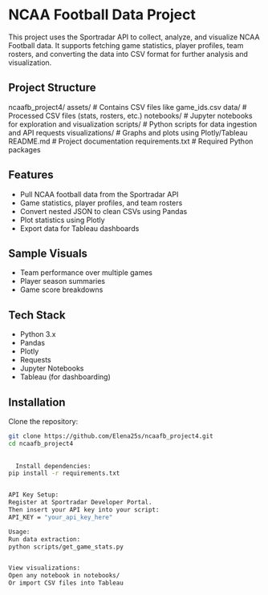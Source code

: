 # NCAA Football Data Project

This project uses the Sportradar API to collect, analyze, and visualize NCAA Football data. It supports fetching game statistics, 
player profiles, team rosters, and converting the data into CSV format for further analysis and visualization.

##  Project Structure
ncaafb_project4/
 assets/ # Contains CSV files like game_ids.csv
 data/ # Processed CSV files (stats, rosters, etc.)
 notebooks/ # Jupyter notebooks for exploration and visualization
 scripts/ # Python scripts for data ingestion and API requests
 visualizations/ # Graphs and plots using Plotly/Tableau
 README.md # Project documentation
 requirements.txt # Required Python packages


## Features

-  Pull NCAA football data from the Sportradar API  
-  Game statistics, player profiles, and team rosters  
-  Convert nested JSON to clean CSVs using Pandas  
-  Plot statistics using Plotly  
-  Export data for Tableau dashboards  

## Sample Visuals

- Team performance over multiple games  
- Player season summaries  
- Game score breakdowns  

## Tech Stack

- Python 3.x  
- Pandas  
- Plotly  
- Requests  
- Jupyter Notebooks  
- Tableau (for dashboarding)

##  Installation

   Clone the repository:
 ```bash
 git clone https://github.com/Elena25s/ncaafb_project4.git
 cd ncaafb_project4
   
   
   Install dependencies:
pip install -r requirements.txt


 API Key Setup:
Register at Sportradar Developer Portal.
Then insert your API key into your script:
API_KEY = "your_api_key_here"

Usage:
Run data extraction:
python scripts/get_game_stats.py


View visualizations:
Open any notebook in notebooks/
Or import CSV files into Tableau
